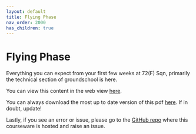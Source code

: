 ```yaml
---
layout: default
title: Flying Phase
nav_order: 2000
has_children: true
---
```


# Flying Phase

Everything you can expect from your first few weeks at 72(F) Sqn, primarily the technical section of groundschool is here. 

You can view this content in the web view [here](https://cadlinga.github.io/texan_courseware/flying/).

You can always download the most up to date version of this pdf [here](https://github.com/cadlinga/texan_courseware/releases/latest/download/flying.pdf). If in doubt, update!

Lastly, if you see an error or issue, please go to the [GitHub repo](https://github.com/cadlinga/texan_courseware) where this courseware is hosted and raise an issue. 
